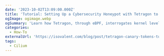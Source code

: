 ```yaml
---
date: '2023-10-02T13:09:00.000Z'
title: 'Tutorial: Setting Up a Cybersecurity Honeypot with Tetragon to Trigger Canary Tokens'
ogImage: ogimage.webp
ogSummary: 'Learn how Tetragon, through eBPF, interrogates kernel level events to provide alert triggering options, aiding in the creation of a cybersecurity honeypot for better system protection​​'
categories:
  - How-To
externalUrl: 'https://isovalent.com/blog/post/tetragon-canary-tokens-tutorial/'
tags:
  - Cilium
---
```

